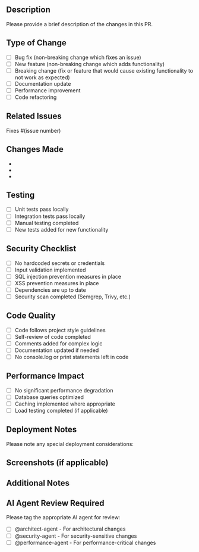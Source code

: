 ## Description

Please provide a brief description of the changes in this PR.

## Type of Change

- [ ] Bug fix (non-breaking change which fixes an issue)
- [ ] New feature (non-breaking change which adds functionality)
- [ ] Breaking change (fix or feature that would cause existing functionality to not work as expected)
- [ ] Documentation update
- [ ] Performance improvement
- [ ] Code refactoring

## Related Issues

Fixes #(issue number)

## Changes Made

-
-
-

## Testing

- [ ] Unit tests pass locally
- [ ] Integration tests pass locally
- [ ] Manual testing completed
- [ ] New tests added for new functionality

## Security Checklist

- [ ] No hardcoded secrets or credentials
- [ ] Input validation implemented
- [ ] SQL injection prevention measures in place
- [ ] XSS prevention measures in place
- [ ] Dependencies are up to date
- [ ] Security scan completed (Semgrep, Trivy, etc.)

## Code Quality

- [ ] Code follows project style guidelines
- [ ] Self-review of code completed
- [ ] Comments added for complex logic
- [ ] Documentation updated if needed
- [ ] No console.log or print statements left in code

## Performance Impact

- [ ] No significant performance degradation
- [ ] Database queries optimized
- [ ] Caching implemented where appropriate
- [ ] Load testing completed (if applicable)

## Deployment Notes

Please note any special deployment considerations:

## Screenshots (if applicable)

## Additional Notes

## AI Agent Review Required

Please tag the appropriate AI agent for review:

- [ ] @architect-agent - For architectural changes
- [ ] @security-agent - For security-sensitive changes
- [ ] @performance-agent - For performance-critical changes
